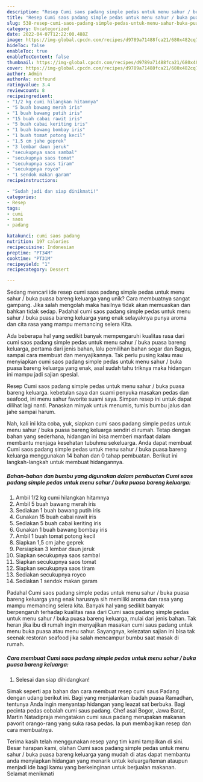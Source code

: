 ```yaml
---
description: "Resep Cumi saos padang simple pedas untuk menu sahur / buka puasa bareng keluarga yang Bisa Manjain Lidah"
title: "Resep Cumi saos padang simple pedas untuk menu sahur / buka puasa bareng keluarga yang Bisa Manjain Lidah"
slug: 538-resep-cumi-saos-padang-simple-pedas-untuk-menu-sahur-buka-puasa-bareng-keluarga-yang-bisa-manjain-lidah
category: Uncategorized
date: 2022-04-07T12:22:00.488Z
image: https://img-global.cpcdn.com/recipes/d9789a71488fca21/680x482cq70/cumi-saos-padang-simple-pedas-untuk-menu-sahur-buka-puasa-bareng-keluarga-foto-resep-utama.jpg
hideToc: false
enableToc: true
enableTocContent: false
thumbnail: https://img-global.cpcdn.com/recipes/d9789a71488fca21/680x482cq70/cumi-saos-padang-simple-pedas-untuk-menu-sahur-buka-puasa-bareng-keluarga-foto-resep-utama.jpg
cover: https://img-global.cpcdn.com/recipes/d9789a71488fca21/680x482cq70/cumi-saos-padang-simple-pedas-untuk-menu-sahur-buka-puasa-bareng-keluarga-foto-resep-utama.jpg
author: Admin
authorAv: notfound
ratingvalue: 3.4
reviewcount: 8
recipeingredient:
- "1/2 kg cumi hilangkan hitamnya"
- "5 buah bawang merah iris"
- "1 buah bawang putih iris"
- "15 buah cabai rawit iris"
- "5 buah cabai keriting iris"
- "1 buah bawang bombay iris"
- "1 buah tomat potong kecil"
- "1,5 cm jahe geprek"
- "3 lembar daun jeruk"
- "secukupnya saos sambal"
- "secukupnya saos tomat"
- "secukupnya saos tiram"
- "secukupnya royco"
- "1 sendok makan garam"
recipeinstructions:

- "Sudah jadi dan siap dinikmati!"
categories:
- Resep
tags:
- cumi
- saos
- padang

katakunci: cumi saos padang 
nutrition: 197 calories
recipecuisine: Indonesian
preptime: "PT34M"
cooktime: "PT31M"
recipeyield: "1"
recipecategory: Dessert

---
```





Sedang mencari ide resep cumi saos padang simple pedas untuk menu sahur / buka puasa bareng keluarga yang unik? Cara membuatnya sangat gampang. Jika salah mengolah maka hasilnya tidak akan memuaskan dan bahkan tidak sedap. Padahal cumi saos padang simple pedas untuk menu sahur / buka puasa bareng keluarga yang enak selayaknya punya aroma dan cita rasa yang mampu memancing selera Kita.





Ada beberapa hal yang sedikit banyak mempengaruhi kualitas rasa dari cumi saos padang simple pedas untuk menu sahur / buka puasa bareng keluarga, pertama dari jenis bahan, lalu pemilihan bahan segar dan Bagus, sampai cara membuat dan menyajikannya. Tak perlu pusing kalau mau menyiapkan cumi saos padang simple pedas untuk menu sahur / buka puasa bareng keluarga yang enak,      asal sudah tahu triknya maka hidangan ini mampu jadi sajian spesial.














Resep Cumi saos padang simple pedas untuk menu sahur / buka puasa bareng keluarga. kebetulan saya dan suami penyuka masakan pedas dan seafood, ini menu sahur favorite suami saya. Simpan resep ini untuk dapat dilihat lagi nanti. Panaskan minyak untuk menumis, tumis bumbu jalus dan jahe sampai harum.






Nah, kali ini kita coba, yuk, siapkan cumi saos padang simple pedas untuk menu sahur / buka puasa bareng keluarga sendiri di rumah. Tetap dengan bahan yang sederhana, hidangan ini bisa memberi manfaat dalam membantu menjaga kesehatan tubuhmu sekeluarga. Anda dapat membuat Cumi saos padang simple pedas untuk menu sahur / buka puasa bareng keluarga menggunakan 14 bahan dan 0 tahap pembuatan. Berikut ini langkah-langkah untuk membuat hidangannya.

<!--inarticleads1-->

##### Bahan-bahan dan bumbu yang digunakan dalam pembuatan Cumi saos padang simple pedas untuk menu sahur / buka puasa bareng keluarga:

1. Ambil 1/2 kg cumi hilangkan hitamnya
1. Ambil 5 buah bawang merah iris
1. Sediakan 1 buah bawang putih iris
1. Gunakan 15 buah cabai rawit iris
1. Sediakan 5 buah cabai keriting iris
1. Gunakan 1 buah bawang bombay iris
1. Ambil 1 buah tomat potong kecil
1. Siapkan 1,5 cm jahe geprek
1. Persiapkan 3 lembar daun jeruk
1. Siapkan secukupnya saos sambal
1. Siapkan secukupnya saos tomat
1. Siapkan secukupnya saos tiram
1. Sediakan secukupnya royco
1. Sediakan 1 sendok makan garam


Padahal Cumi saos padang simple pedas untuk menu sahur / buka puasa bareng keluarga yang enak harusnya sih memiliki aroma dan rasa yang mampu memancing selera kita. Banyak hal yang sedikit banyak berpengaruh terhadap kualitas rasa dari Cumi saos padang simple pedas untuk menu sahur / buka puasa bareng keluarga, mulai dari jenis bahan. Tak heran jika ibu di rumah ingin menyajikan masakan cumi saus padang untuk menu buka puasa atau menu sahur. Sayangnya, kelezatan sajian ini bisa tak seenak restoran seafood jika salah mencampur bumbu saat masak di rumah. 

<!--inarticleads2-->

##### Cara membuat Cumi saos padang simple pedas untuk menu sahur / buka puasa bareng keluarga:


1. Selesai dan siap dihidangkan!

Simak seperti apa bahan dan cara membuat resep cumi saus Padang dengan udang berikut ini. Bagi yang menjalankan ibadah puasa Ramadhan, tentunya Anda ingin menyantap hidangan yang leazat sat berbuka. Bagi pecinta pedas cobalah cumi saus padang. Chef asal Bogor, Jawa Barat, Martin Natadipraja mengatakan cumi saus padang merupakan makanan pavorit orango-rang yang suka rasa pedas. Ia pun membagikan resep dan cara membuatnya. 

Terima kasih telah menggunakan resep yang tim kami tampilkan di sini. Besar harapan kami, olahan Cumi saos padang simple pedas untuk menu sahur / buka puasa bareng keluarga yang mudah di atas dapat membantu anda menyiapkan hidangan yang menarik untuk keluarga/teman ataupun menjadi ide bagi kamu yang berkeinginan untuk berjualan makanan. Selamat menikmati
